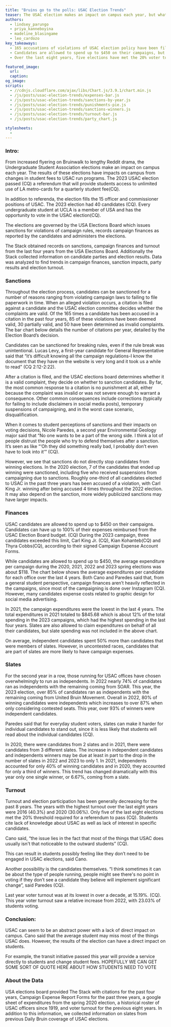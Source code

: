 ```yaml
---
title: "Bruins go to the polls: USAC Election Trends"
teaser: The USAC election makes an impact on campus each year, but what trends exist in elections data?
authors:
  - lindsey_parungo
  - priya_kanneboyina
  - madeline_blasingame
  - leo_cardozo
key_takeaways:
  - 165 accusations of violations of USAC election policy have been filed over the last four years. Of these 165 accusations, 85 of them have been found valid.
  - Candidates are allowed to spend up to $450 on their campaigns, but average campaign spending over the last four years was only $118
  - Over the last eight years, five elections have met the 20% voter turnout threshold required to pass a referendum

featured_image:
  url: 
  caption: 
og_image: 
scripts:
  - //cdnjs.cloudflare.com/ajax/libs/Chart.js/3.9.1/chart.min.js
  - /js/posts/usac-election-trends/expenses-bar.js
  - /js/posts/usac-election-trends/sanctions-by-year.js
  - /js/posts/usac-election-trends/punishments-pie.js
  - /js/posts/usac-election-trends/sanctions-winners.js
  - /js/posts/usac-election-trends/turnout-bar.js
  - /js/posts/usac-election-trends/party_chart.js

stylesheets:
  -
---
```


### Intro:

From increased flyering on Bruinwalk to lengthy Reddit drama, the Undergraduate Student Association elections make an impact on campus each year. The results of these elections have impacts on campus from changes in student fees to USAC run programs. The 2023 USAC election passed (CQ) a referendum that will provide students access to unlimited use of LA metro-cards for a quarterly student fee(CQ).

In addition to referenda, the election fills the 15 officer and commissioner positions of USAC. The 2023 election had 40 candidates (CQ). Every undergraduate student at UCLA is a member of USA and has the opportunity to vote in the USAC election(CQ).

The elections are governed by the USA Elections Board which issues sanctions for violations of campaign rules, records campaign finances as reported by the candidates and administers the elections.

The Stack obtained records on sanctions, campaign finances and turnout from the last four years from the USA Elections Board. Additionally the Stack collected information on candidate parties and election results. Data was analyzed to find trends in campaign finances, sanction impacts, party results and election turnout.

### Sanctions

Throughout the election process, candidates can be sanctioned for a number of reasons ranging from violating campaign laws to failing to file paperwork in time. When an alleged violation occurs, a citation is filed against a candidate and the USAC election committee decides whether the complaints are valid. Of the 165 times a candidate has been accused in a citation in the past four years, 85 of these violations have been deemed valid, 30 partially valid, and 50 have been determined as invalid complaints. The bar chart below details the number of citations per year, detailed by the Election Board’s decision.

<div>
  <canvas id = 'yearly-sanctions'> </canvas>
</div>

<div>
  <canvas id = 'winners-sanctions'> </canvas>
</div>

Candidates can be sanctioned for breaking rules, even if the rule break was unintentional. Lucas Levy, a first-year candidate for General Representative said that “it’s difficult knowing all the campaign regulations-I know the document that they have on the website is very long and it took us a while to read” (CQ 2:12-2:22).

After a citation is filed, and the USAC elections board determines whether it is a valid complaint, they decide on whether to sanction candidates. By far, the most common response to a citation is no punishment at all, either because the complaint was invalid or was not severe enough to warrant a consequence. Other common consequences include corrections (typically for failing to include disclaimers in social media posts), temporary suspensions of campaigning, and in the worst case scenario, disqualification.

<div>
  <canvas id = 'punishments-sanctions'> </canvas>
</div>

When it comes to student perceptions of sanctions and their impacts on voting decisions, Nicole Paredes, a second year Environmental Geology major said that “No one wants to be a part of the wrong side. I think a lot of people distrust the people who try to defend themselves after a sanction. It’s seen as like “‘Oh they did something really bad, I probably don’t even have to look into it’” (CQ).

However, we see that sanctions do not directly stop candidates from winning elections. In the 2020 election, 7 of the candidates that ended up winning were sanctioned, including five who received suspensions from campaigning due to sanctions. Roughly one-third of all candidates elected to USAC in the past three years has been accused of a violation, with Carl King Jr. winning after being accused 4 times throughout the 2022 election. It may also depend on the sanction, more widely publicized sanctions may have larger impacts.

### Finances

USAC candidates are allowed to spend up to $450 on their campaigns. Candidates can have up to 100% of their expenses reimbursed from the USAC Election Board budget. (CQ) During the 2023 campaign, three candidates exceeded this limit, Carl King Jr. (CQ), Kian Kohanteb(CQ) and Thyra Cobbs(CQ), according to their signed Campaign Expense Account Forms.

While candidates are allowed to spend up to $450, the average expenditure per campaign during the 2020, 2021, 2022 and 2023 spring elections was about $118. The chart below shows the average expenditures per candidate for each office over the last 4 years. Both Cano and Paredes said that, from a general student perspective, campaign finances aren’t heavily reflected in the campaigns, since most of the campaigning is done over Instagram (CQ). However, many candidates expense costs related to graphic design for social media advertising.

<div>
  <canvas id = 'officers-chart'></canvas>
</div>
<div>
  <canvas id = 'commissioners-chart'></canvas>
</div>

In 2021, the campaign expenditures were the lowest in the last 4 years. The total expenditures in 2021 totaled to $845.68 which is about 12% of the total spending in the 2023 campaigns, which had the highest spending in the last four years. Slates are also allowed to claim expenditures on behalf of all their candidates, but slate spending was not included in the above chart.

On average, independent candidates spent 50% more than candidates that were members of slates. However, in uncontested races, candidates that are part of slates are more likely to have campaign expenses.

### Slates

For the second year in a row, those running for USAC offices have chosen overwhelmingly to run as independents. In 2022 nearly 74% of candidates ran as independents with the remaining coming from SOAR. This year, the 2023 election, over 85% of candidates ran as independents with the remaining coming from United Bruin Movement. Overall in 2022, 80% of winning candidates were independents which increases to over 87% when only considering contested seats. This year, over 93% of winners were independent candidates.

Paredes said that for everyday student voters, slates can make it harder for individual candidates to stand out, since it is less likely that students will read about the individual candidates (CQ).

<div>
  <canvas id = 'mchart'></canvas>
</div>  

In 2020, there were candidates from 2 slates and in 2021, there were candidates from 3 different slates. The increase in independent candidates and independents winners may be due at least in part to the drop in the number of slates in 2022 and 2023 to only 1. In 2021, independents accounted for only 40% of winning candidates and in 2020, they accounted for only a third of winners. This trend has changed dramatically with this year only one single winner, or 6.67%, coming from a slate.

### Turnout

<div>
  <canvas id = 'turnout-bar'></canvas>
</div>

Turnout and election participation has been generally decreasing for the past 8 years. The years with the highest turnout over the last eight years were 2016 (40.3%) and 2020 (30.06%). Only five of the last eight elections met the 20% threshold required for a referendum to pass (CQ). Students cite lack of knowledge about USAC as well as lack of interest in specific candidates.

Cano said, “the issue lies in the fact that most of the things that USAC does usually isn't that noticeable to the outward students” (CQ).

This can result in students possibly feeling like they don’t need to be engaged in USAC elections, said Cano.

Another possibility is the candidates themselves. “I think sometimes it can be about the type of people running, people might see there's no point in voting if they don’t see a candidate they believe will implement significant change”, said Paredes (CQ).

Last year voter turnout was at its lowest in over a decade, at 15.19%. (CQ). This year voter turnout saw a relative increase from 2022, with 23.03% of students voting.

### Conclusion:

USAC can seem to be an abstract power with a lack of direct impact on campus. Cano said that the average student may miss most of the things USAC does. However, the results of the election can have a direct impact on students.

For example, the transit initiative passed this year will provide a service directly to students and change student fees. HOPEFULLY WE CAN GET SOME SORT OF QUOTE HERE ABOUT HOW STUDENTS NEED TO VOTE

### About the Data

USA elections board provided The Stack with citations for the past four years, Campaign Expense Report Forms for the past three years, a google sheet of expenditures from the spring 2020 election, a historical roster of USAC officers since 1919, and voter turnout for the previous eight years. In addition to this information, we collected information on slates from previous Daily Bruin coverage of USAC elections.
